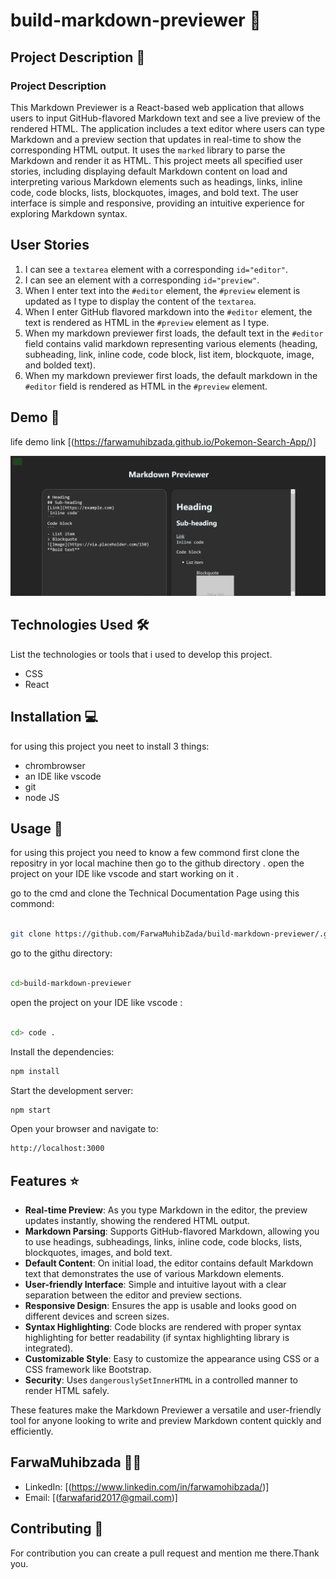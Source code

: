 # build-markdown-previewer 🚀

## Project Description 📝

>
### Project Description

This Markdown Previewer is a React-based web application that allows users to input GitHub-flavored Markdown text and see a live preview of the rendered HTML. The application includes a text editor where users can type Markdown and a preview section that updates in real-time to show the corresponding HTML output. It uses the `marked` library to parse the Markdown and render it as HTML. This project meets all specified user stories, including displaying default Markdown content on load and interpreting various Markdown elements such as headings, links, inline code, code blocks, lists, blockquotes, images, and bold text. The user interface is simple and responsive, providing an intuitive experience for exploring Markdown syntax.
>

## User Stories

1. I can see a `textarea` element with a corresponding `id="editor"`.
2. I can see an element with a corresponding `id="preview"`.
3. When I enter text into the `#editor` element, the `#preview` element is updated as I type to display the content of the `textarea`.
4. When I enter GitHub flavored markdown into the `#editor` element, the text is rendered as HTML in the `#preview` element as I type.
5. When my markdown previewer first loads, the default text in the `#editor` field contains valid markdown representing various elements (heading, subheading, link, inline code, code block, list item, blockquote, image, and bolded text).
6. When my markdown previewer first loads, the default markdown in the `#editor` field is rendered as HTML in the `#preview` element.

## Demo 📸

life demo link [(https://farwamuhibzada.github.io/Pokemon-Search-App/)]


![first page](./src/assets/Capture.PNG)


## Technologies Used 🛠️

List the technologies or tools that i used to develop this project. 
- CSS
- React


## Installation 💻

for using this project you neet to install 3 things:

- chrombrowser
- an IDE like vscode
- git
- node JS



## Usage 🎯

for using this project you need to know a few commond first clone the repositry in yor local machine then go to the github directory . open the project on your IDE like vscode and start working on it .


go to the cmd and clone the Technical Documentation Page 
using this commond:
```bash

git clone https://github.com/FarwaMuhibZada/build-markdown-previewer/.git 
```
go to the githu directory:
```bash

cd>build-markdown-previewer

```
open the project on your IDE like vscode :

```bash

cd> code .

```
Install the dependencies:

```bash
npm install
```

Start the development server:

```bash
npm start

```
Open your browser and navigate to:
```bash
http://localhost:3000

```


## Features ⭐
- **Real-time Preview**: As you type Markdown in the editor, the preview updates instantly, showing the rendered HTML output.
- **Markdown Parsing**: Supports GitHub-flavored Markdown, allowing you to use headings, subheadings, links, inline code, code blocks, lists, blockquotes, images, and bold text.
- **Default Content**: On initial load, the editor contains default Markdown text that demonstrates the use of various Markdown elements.
- **User-friendly Interface**: Simple and intuitive layout with a clear separation between the editor and preview sections.
- **Responsive Design**: Ensures the app is usable and looks good on different devices and screen sizes.
- **Syntax Highlighting**: Code blocks are rendered with proper syntax highlighting for better readability (if syntax highlighting library is integrated).
- **Customizable Style**: Easy to customize the appearance using CSS or a CSS framework like Bootstrap.
- **Security**: Uses `dangerouslySetInnerHTML` in a controlled manner to render HTML safely.

These features make the Markdown Previewer a versatile and user-friendly tool for anyone looking to write and preview Markdown content quickly and efficiently.




## FarwaMuhibzada 👩‍💻



- LinkedIn: [(https://www.linkedin.com/in/farwamohibzada/)]
- Email: [(farwafarid2017@gmail.com)]

## Contributing 🤝
For contribution you can create a pull request and mention me there.Thank you.
